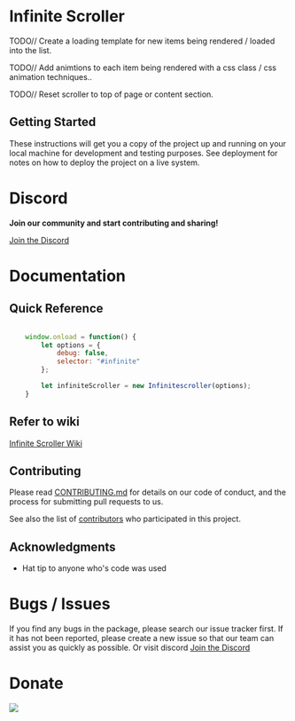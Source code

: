 # Infinite Scroller
TODO// Create a loading template for new items being rendered / loaded into the list.

TODO// Add animtions to each item being rendered with a css  class / css animation techniques..

TODO// Reset scroller to top of page or content section.


## Getting Started

These instructions will get you a copy of the project up and running on your local machine for development and testing purposes. See deployment for notes on how to deploy the project on a live system.


# Discord
**Join our community and start contributing and sharing!**
 
 [Join the Discord](https://discord.gg/262RFta)

# Documentation
## Quick Reference
```javascript

    window.onload = function() {
        let options = {
            debug: false,
            selector: "#infinite"
        };

        let infiniteScroller = new Infinitescroller(options);
    }

```
## Refer to wiki
[Infinite Scroller Wiki]()
    
## Contributing
Please read [CONTRIBUTING.md]() for details on our code of conduct, and the process for submitting pull requests to us.


See also the list of [contributors](https://github.com/spencerjpotts/) who participated in this project.

## Acknowledgments

* Hat tip to anyone who's code was used

 
# Bugs / Issues
If you find any bugs in the package, please search our issue tracker first. If it has not been reported, please create a new issue so that our team can assist you as quickly as possible.
Or visit discord [Join the Discord](https://discord.gg/262RFta) 

# Donate
[![](https://www.paypalobjects.com/en_AU/i/btn/btn_donateCC_LG.gif)](https://www.paypal.com/cgi-bin/webscr?cmd=_donations&business=NUM5LS6HQ5CCQ&currency_code=AUD&source=url)